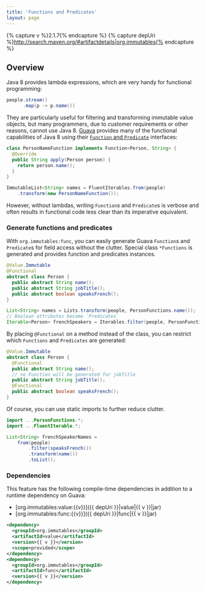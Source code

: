 ```yaml
---
title: 'Functions and Predicates'
layout: page
---
```


{% capture v %}2.1.7{% endcapture %}
{% capture depUri %}http://search.maven.org/#artifactdetails|org.immutables{% endcapture %}

Overview
--------
Java 8 provides lambda expressions, which are very handy for functional programming:

```java
people.stream()
      .map(p -> p.name())
```

They are particularly useful for filtering and transforming immutable value objects,
but many programmers, due to customer requirements or other reasons, cannot use Java 8.  [Guava](https://github.com/google/guava) provides
many of the functional capabilities of Java 8 using their [`Function` and `Predicate`](https://github.com/google/guava/wiki/FunctionalExplained) interfaces:

```java
class PersonNameFunction implements Function<Person, String> {
  @Override
  public String apply(Person person) {
    return person.name();
  }
}

ImmutableList<String> names = FluentIterables.from(people)
    .transform(new PersonNameFunction());
```

However, without lambdas, writing `Function`s and `Predicate`s is verbose and often results in functional
code less clear than its imperative equivalent.  

### Generate functions and predicates

With `org.immutables:func`, you can easily generate Guava `Function`s and `Predicate`s for field access without the clutter. Special class `*Functions` is generated and provides function and predicates instances.

```java
@Value.Immutable
@Functional
abstract class Person {
  public abstract String name();
  public abstract String jobTitle();
  public abstract boolean speaksFrench();
}

List<String> names = Lists.transform(people, PersonFunctions.name());
// Boolean attributes become `Predicates`
Iterable<Person> frenchSpeakers = Iterables.filter(people, PersonFunctions.speaksFrench());
```

By placing `@Functional` on a method instead of the class, you can restrict which `Functions` and `Predicates` are generated:

```java
@Value.Immutable
abstract class Person {
  @Functional
  public abstract String name();
  // no Function will be generated for jobTitle
  public abstract String jobTitle();
  @Functional
  public abstract boolean speaksFrench();
}
```

Of course, you can use static imports to further reduce clutter.

```java
import ...PersonFunctions.*;
import ...FluentIterable.*;

List<String> frenchSpeakerNames =
    from(people)
        .filter(speaksFrench())
        .transform(name())
        .toList();
```

### Dependencies

This feature has the following compile-time dependencies in addition to a runtime dependency on Guava:

- [org.immutables:value:{{v}}]({{ depUri }}|value|{{ v }}|jar)
- [org.immutables:func:{{v}}]({{ depUri }}|func|{{ v }}|jar)

```xml
<dependency>
  <groupId>org.immutables</groupId>
  <artifactId>value</artifactId>
  <version>{{ v }}</version>
  <scope>provided</scope>
</dependency>
<dependency>
  <groupId>org.immutables</groupId>
  <artifactId>func</artifactId>
  <version>{{ v }}</version>
</dependency>
```
